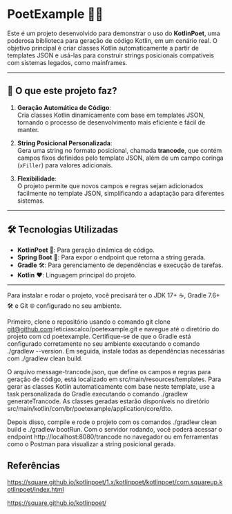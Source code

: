 # PoetExample 🎨✨

Este é um projeto desenvolvido para demonstrar o uso do **KotlinPoet**, uma poderosa biblioteca para geração de código Kotlin, em um cenário real. O objetivo principal é criar classes Kotlin automaticamente a partir de templates JSON e usá-las para construir strings posicionais compatíveis com sistemas legados, como mainframes.

---

## 🌟 O que este projeto faz?

1. **Geração Automática de Código**:  
   Cria classes Kotlin dinamicamente com base em templates JSON, tornando o processo de desenvolvimento mais eficiente e fácil de manter.

2. **String Posicional Personalizada**:  
   Gera uma string no formato posicional, chamada **trancode**, que contém campos fixos definidos pelo template JSON, além de um campo coringa (`xFiller`) para valores adicionais.

3. **Flexibilidade**:  
   O projeto permite que novos campos e regras sejam adicionados facilmente no template JSON, simplificando a adaptação para diferentes sistemas.

---

## 🛠️ Tecnologias Utilizadas

- **KotlinPoet** 🎨: Para geração dinâmica de código.
- **Spring Boot** 🚀: Para expor o endpoint que retorna a string gerada.
- **Gradle** 🛠️: Para gerenciamento de dependências e execução de tarefas.
- **Kotlin** ❤️: Linguagem principal do projeto.

---

Para instalar e rodar o projeto, você precisará ter o JDK 17+ ☕, Gradle 7.6+ 🛠️ e Git 🌐 configurado no seu ambiente. 

Primeiro, clone o repositório usando o comando git clone git@github.com:leticiascalco/poetexample.git e navegue até o diretório do projeto com cd poetexample. 
Certifique-se de que o Gradle está configurado corretamente no seu ambiente executando o comando ./gradlew --version. 
Em seguida, instale todas as dependências necessárias com ./gradlew clean build.

O arquivo message-trancode.json, que define os campos e regras para geração de código, está localizado em src/main/resources/templates. 
Para gerar as classes Kotlin automaticamente com base neste template, use a task personalizada do Gradle executando o comando ./gradlew generateTrancode. 
As classes geradas estarão disponíveis no diretório src/main/kotlin/com/br/poetexample/application/core/dto.

Depois disso, compile e rode o projeto com os comandos ./gradlew clean build e ./gradlew bootRun. 
Com o servidor rodando, você poderá acessar o endpoint http://localhost:8080/trancode no navegador ou em ferramentas como o Postman para visualizar a string posicional gerada.

## Referências
https://square.github.io/kotlinpoet/1.x/kotlinpoet/kotlinpoet/com.squareup.kotlinpoet/index.html

https://square.github.io/kotlinpoet/
